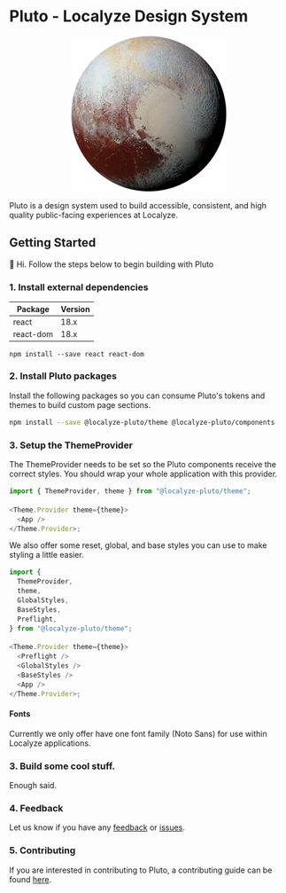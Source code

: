 # Pluto - Localyze Design System

<p align="center"><img src="public/pluto.webp?raw=true" /></p>

Pluto is a design system used to build accessible, consistent, and high quality public-facing experiences at Localyze.

## Getting Started

👋 Hi. Follow the steps below to begin building with Pluto

### 1. Install external dependencies

| Package   | Version |
| --------- | ------- |
| react     | 18.x    |
| react-dom | 18.x    |

```shell npm2yarn
npm install --save react react-dom
```

### 2. Install Pluto packages

Install the following packages so you can consume Pluto's tokens and themes to build custom page sections.

```bash npm2yarn
npm install --save @localyze-pluto/theme @localyze-pluto/components
```

### 3. Setup the ThemeProvider

The ThemeProvider needs to be set so the Pluto components receive the correct styles. You should wrap your whole application with this provider.

```js
import { ThemeProvider, theme } from "@localyze-pluto/theme";

<Theme.Provider theme={theme}>
  <App />
</Theme.Provider>;
```

We also offer some reset, global, and base styles you can use to make styling a little easier.

```js
import {
  ThemeProvider,
  theme,
  GlobalStyles,
  BaseStyles,
  Preflight,
} from "@localyze-pluto/theme";

<Theme.Provider theme={theme}>
  <Preflight />
  <GlobalStyles />
  <BaseStyles />
  <App />
</Theme.Provider>;
```

#### Fonts

Currently we only offer have one font family (Noto Sans) for use within Localyze applications.

### 3. Build some cool stuff.

Enough said.

### 4. Feedback

Let us know if you have any [feedback](https://github.com/Localitos/pluto/discussions/new) or [issues](https://github.com/Localitos/pluto/issues/new).

### 5. Contributing

If you are interested in contributing to Pluto, a contributing guide can be found [here](https://github.com/Localitos/pluto/blob/main/CONTRIBUTING.md).
